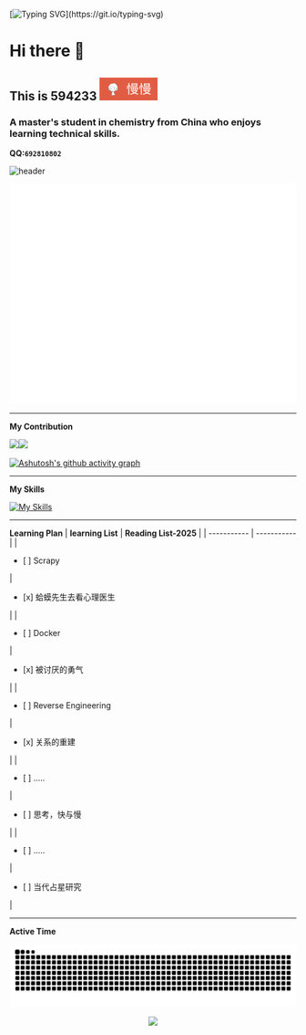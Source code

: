 [![Typing SVG](https://readme-typing-svg.demolab.com?font=Arial&size=40&pause=2000&color=CB715F&vCenter=true&random=true&width=600&height=100&lines=Stay+curious+about+the+world.)](https://git.io/typing-svg)
# Hi there 👋
## This is 594233 <img src="Pictures/-慢慢-red.svg">
### A master's student in chemistry from China who enjoys learning technical skills. 
**QQ:`692810802`**


<!-- https://github.com/kyechan99/capsule-render 开局动图-->
![header](https://capsule-render.vercel.app/api?type=Speech&color=0:CB715F,100:8F90A8&height=300&section=header&text=Another%20beautiful%20day!&fontColor=FFFFFF&fontSize=70&animation=fadeIn)
<div align="center">
<img src='/github-metrics.svg' />

<!--访客记录![visitors](https://visitor-badge.glitch.me/badge?page_id=594233.594233)-->
</div>

___
**My Contribution**  
  

<div>
<!-- https://github.com/anuraghazra/github-readme-stats 语言-->
<img src="https://github-readme-stats.vercel.app/api/top-langs/?username=594233"/><img src="https://github-readme-stats.vercel.app/api?username=594233&theme=transparent&include_all_commits=true&show_icons=true&hide_border=true"/>
<!--<img src="https://img.shields.io/badge/-Python-red?style=flat-square&logo=python&logoColor=white" /> <img src="https://img.shields.io/badge/-pycahrm-red?style=flat-square&logo=Pycharm" />-->
</div>

[![Ashutosh's github activity graph](https://github-readme-activity-graph.vercel.app/graph?username=594233&theme=vue&bg_color=8F90A8&color=FFFFFF&line=CB715F)](https://github.com/594233/github-readme-activity-graph)

<!--img align="center" src="https://github-readme-stats.vercel.app/api/wakatime?username=594233&theme=transparent&hide_border=true&layout=compact&langs_count=22" /-->
___
**My Skills**  
  
[![My Skills](https://skillicons.dev/icons?i=python,c,java,js,pycharm,anaconda,vscode)](https://skillicons.dev)
___
**Learning Plan**
| **learning List**    | **Reading List-2025** |
| ----------- | ----------- |
|<ul><li>[ ] Scrapy</li></ul>     | <ul><li>[x] 蛤蟆先生去看心理医生</li></ul>     |
|<ul><li>[ ] Docker</li></ul>      | <ul><li>[x] 被讨厌的勇气</li></ul>      |
|<ul><li>[ ] Reverse Engineering</li></ul>   | <ul><li>[x] 关系的重建</li></ul>       |
|<ul><li>[ ] .....</li></ul>   |<ul><li>[ ] 思考，快与慢</li></ul>   |
|  <ul><li>[ ] .....</li></ul>   | <ul><li>[ ] 当代占星研究</li></ul>    |

<!--
**learning List**
- [ ] Scrapy
- [ ] Docker
- [ ] Reverse Engineering
- [ ] .....
-->
___
**Active Time**

<picture>
  <source media="(prefers-color-scheme: dark)" srcset="https://raw.githubusercontent.com/594233/594233/output/github-contribution-grid-snake-dark.svg">
  <source media="(prefers-color-scheme: light)" srcset="https://raw.githubusercontent.com/594233/594233/output/github-contribution-grid-snake.svg">
  <img alt="github contribution grid snake animation" src="https://raw.githubusercontent.com/594233/594233/output/github-contribution-grid-snake.svg">
</picture>


<!-- https://github.com/kyechan99/capsule-render -->
<p align="center">
<img src="https://capsule-render.vercel.app/api?type=waving&color=0:FFE3BA,100:8DCBF1&height=300&&section=footer&text=THE%20END!&fontSize=90&fontAlign=50&fontAlignY=70&desc=Have%20a%20great%20day😊&descAlign=50&descSize=30&descAlignY=40&animation=twinkling" />
</p>
